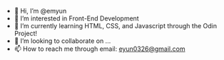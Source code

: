 - 👋 Hi, I’m @emyun
- 👀 I’m interested in Front-End Development
- 🌱 I’m currently learning HTML, CSS, and Javascript through the Odin Project!
- 💞️ I’m looking to collaborate on ...
- 📫 How to reach me through email: eyun0326@gmail.com

<!---
emyun/emyun is a ✨ special ✨ repository because its `README.md` (this file) appears on your GitHub profile.
You can click the Preview link to take a look at your changes.
--->
